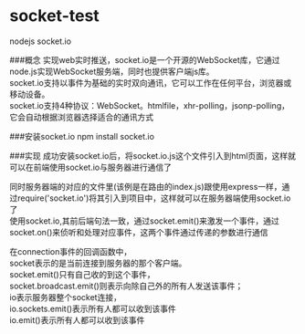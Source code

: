 # socket-test
nodejs socket.io

###概念
实现web实时推送，socket.io是一个开源的WebSocket库，它通过node.js实现WebSocket服务端，同时也提供客户端js库。  
socket.io支持以事件为基础的实时双向通讯，它可以工作在任何平台，浏览器或移动设备。  
socket.io支持4种协议：WebSocket。htmlfile，xhr-polling，jsonp-polling，它会自动根据浏览器选择适合的通讯方式  

###安装socket.io
npm install socket.io  

###实现
成功安装socket.io后，将socket.io.js这个文件引入到html页面，这样就可以在前端使用socket.io与服务器进行通信了  

同时服务器端的对应的文件里(该例是在路由的index.js)跟使用express一样，通过require('socket.io')将其引入到项目中，这样就可以在服务器端使用socket.io了  
使用socket.io,其前后端句法一致，通过socket.emit()来激发一个事件，通过socket.on()来侦听和处理对应事件，这两个事件通过传递的参数进行通信  

在connection事件的回调函数中，  
socket表示的是当前连接到服务器的那个客户端。  
socket.emit()只有自己收的到这个事件，  
socket.broadcast.emit()则表示向除自己外的所有人发送该事件；  
io表示服务器整个socket连接，  
io.sockets.emit()表示所有人都可以收到该事件  
io.emit()表示所有人都可以收到该事件
